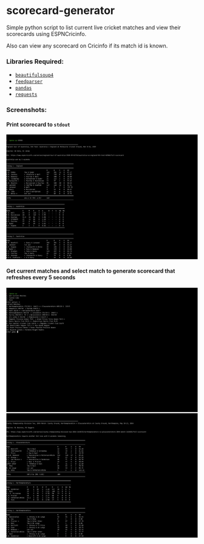 # scorecard-generator

Simple python script to list current live cricket matches and view their scorecards using ESPNCricinfo.

Also can view any scorecard on Cricinfo if its match id is known.

### Libraries Required:
- [`beautifulsoup4`](https://pypi.org/project/beautifulsoup4/)
- [`feedparser`](https://pypi.org/project/feedparser/)
- [`pandas`](https://pypi.org/project/pandas/)
- [`requests`](https://pypi.org/project/requests/)


### Screenshots:
#### Print scorecard to `stdout`
![](img3.png)

#### Get current matches and select match to generate scorecard that refreshes every 5 seconds
![](img1.png)
![](img2.png)
